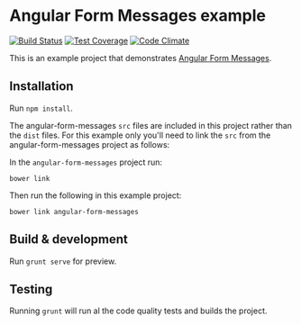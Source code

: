 # Angular Form Messages example

[![Build Status](https://travis-ci.org/xebia/angular-form-messages-example.svg?branch=master)](https://travis-ci.org/xebia/angular-form-messages-example)
[![Test Coverage](https://codeclimate.com/github/xebia/angular-form-messages-example/badges/coverage.svg)](https://codeclimate.com/github/xebia/angular-form-messages-example)
[![Code Climate](https://codeclimate.com/github/xebia/angular-form-messages-example/badges/gpa.svg)](https://codeclimate.com/github/xebia/angular-form-messages-example)

This is an example project that demonstrates [Angular Form Messages](http://www.github.com/xebia/angular-form-messages).

## Installation

Run `npm install`.

The angular-form-messages `src` files are included in this project rather than the `dist` files.
For this example only you'll need to link the `src` from the angular-form-messages project as follows:

In the `angular-form-messages` project run:

```
bower link
```

Then run the following in this example project:

```
bower link angular-form-messages
```


## Build & development

Run `grunt serve` for preview.

## Testing

Running `grunt` will run al the code quality tests and builds the project.
